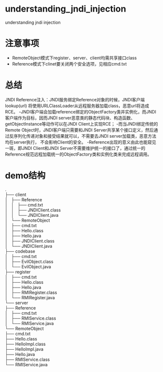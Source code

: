 # understanding_jndi_injection
understanding jndi injection

# 注意事项
+ RemoteObject模式下register、server、client均需共享接口class
+ Reference模式下clinet要关闭两个安全选项，见相应cmd.txt

# 总结
JNDI Reference注入：JNDI服务绑定Reference对象的时候，JNDI客户端lookup(url) 将使用URLClassLoader从远程服务器加载class，恶意url将造成RCE。
    -JNDI客户端会加载reference绑定的ObjectFactory类并实例化，而JNDI客户端作为目标，因而JNDI server恶意类的静态代码块、构造函数、getObjectInstance等动作可以在JNDI Client上实现RCE；
    -而当JNDI绑定传统的Remote Object时，JNDI客户端只需要和JNDI Server共享某个接口定义，然后通过反序列化传递对象和接受结果就可以，不需要去JNDI server加载类，恶意方法均在server执行，
    不会影响Client的安全。
    -Reference出现的意义由此也能窥见一斑，即JNDI Client和JNDI Server不需要维护统一的接口了，通过统一的Reference规范远程加载统一的ObjectFactory类和实例化类来完成远程调用。

# demo结构
.  
├── client  
│   ├── Reference  
│   │   ├── cmd.txt  
│   │   ├── JNDIClient.class  
│   │   └── JNDIClient.java  
│   └── RemoteObject  
│       ├── cmd.txt  
│       ├── Hello.class  
│       ├── Hello.java  
│       ├── JNDIClient.class  
│       └── JNDIClient.java  
├── codebase  
│   ├── cmd.txt  
│   ├── EvilObject.class    
│   └── EvilObject.java  
├── register  
│   ├── cmd.txt  
│   ├── Hello.class  
│   ├── Hello.java  
│   ├── RMIRegister.class  
│   └── RMIRegister.java  
└── server  
    ├── Reference  
    │   ├── cmd.txt  
    │   ├── RMIService.class  
    │   └── RMIService.java  
    └── RemoteObject  
        ├── cmd.txt  
        ├── Hello.class  
        ├── HelloImpl.class  
        ├── HelloImpl.java  
        ├── Hello.java  
        ├── RMIService.class  
        └── RMIService.java  
